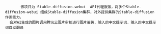            该项目为 Stable-diffusion-webui  API代理服务，将多个Stable-diffusion-webui 组成Stable-diffusion集群，对外提供集群的Stable-diffusion 作画能力，
	  会对AI生成的图片调用腾讯云图片审核进行图片鉴黄，输入的中文提示词，输入的中文提示词自动翻译